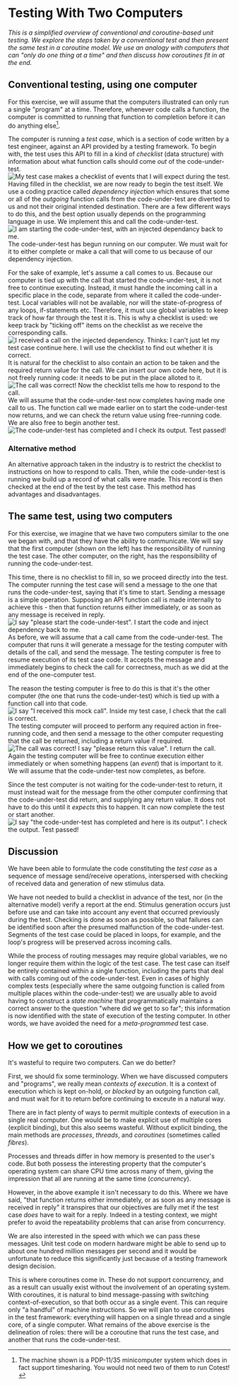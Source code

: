 # Testing With Two Computers
_This is a simplified overview of conventional and coroutine-based unit testing. We explore the steps taken by a conventional test and then present the same test in a coroutine model. We use an analogy with computers that can "only do one thing at a time" and then discuss how coroutines fit in at the end._
## Conventional testing, using one computer
For this exercise, we will assume that the computers illustrated can only run a single "program" at a time. Therefore, whenever code calls a function, the computer is committed to running that function to completion before it can do anything else[^1].

The computer is running a _test case_, which is a section of code written by a test engineer, against an API provided by a testing framework. To begin with, the test uses this API to fill in a kind of _checklist_ (data structure) with information about what function calls should come _out_ of the code-under-test.
![My test case makes a checklist of events that I will expect during the test.](/coroutines/docs/images/current_1.png)
Having filled in the checklist, we are now ready to begin the test itself. We use a coding practice called _dependency injection_ which ensures that some or all of the _outgoing_ function calls from the code-under-test are diverted to us and not their original intended destination. There are a few different ways to do this, and the best option usually depends on the programming language in use. We implement this and call the code-under-test.
![I am starting the code-under-test, with an injected dependancy back to me.](/coroutines/docs/images/current_2.png)
The code-under-test has begun running on our computer. We must wait for it to either complete or make a call that will come to us because of our dependency injection. 

For the sake of example, let's assume a call comes to us. Because our computer is tied up with the call that started the code-under-test, it is not free to continue executing. Instead, it must handle the incoming call in a specific place in the code, separate from where it called the code-under-test. Local variables will not be available, nor will the state-of-progress of any loops, if-statements etc. Therefore, it must use global variables to keep track of how far through the test it is. This is why a checklist is used: we keep track by "ticking off" items on the checklist as we receive the corresponding calls.
![I received a call on the injected dependency. Thinks: I can't just let my test case continue here. I will use the checklist to find out whether it is correct.](/coroutines/docs/images/current_3.png)
It is natural for the checklist to also contain an action to be taken and the required return value for the call. We can insert our own code here, but it is not freely running code: it needs to be put in the place alloted to it. 
![The call was correct! Now the checklist tells me how to respond to the call.](/coroutines/docs/images/current_4.png)
We will assume that the code-under-test now completes having made one call to us. The function call we made earlier on to start the code-under-test now returns, and we can check the return value using free-running code. We are also free to begin another test.
![The code-under-test has completed and I check its output. Test passed!](/coroutines/docs/images/current_5.png)
### Alternative method
An alternative approach taken in the industry is to restrict the checklist to instructions on how to respond to calls. Then, while the code-under-test is running we build up a record of what calls were made. This record is then checked at the end of the test by the test case. This method has advantages and disadvantages.
## The same test, using two computers
For this exercise, we imagine that we have two computers similar to the one we began with, and that they have the ability to communicate. We will say that the first computer (shown on the left) has the responsibility of running the test case. The other computer, on the right, has the responsibility of running the code-under-test. 

This time, there is no checklist to fill in, so we proceed directly into the test. The computer running the test case will send a message to the one that runs the code-under-test, saying that it's time to start. Sending a message is a simple operation. Supposing an API function call is made internally to achieve this - then that function returns either immediately, or as soon as any message is received in reply.
![I say "please start the code-under-test". I start the code and inject dependency back to me.](/coroutines/docs/images/cotest_1.png)
As before, we will assume that a call came from the code-under-test. The computer that runs it will generate a message for the testing computer with details of the call, and send the message. The testing computer is free to resume execution of its test case code. It accepts the message and immediately begins to check the call for correctness, much as we did at the end of the one-computer test.

The reason the testing computer is free to do this is that it's the other computer (the one that runs the code-under-test) which is tied up with a function call into that code.
![I say "I received this mock call". Inside my test case, I check that the call is correct.](/coroutines/docs/images/cotest_2.png)
The testing computer will proceed to perform any required action in free-running code, and then send a message to the other computer requesting that the call be returned, including a return value if required.
![The call was correct! I say "please return this value". I return the call.](/coroutines/docs/images/cotest_3.png)
Again the testing computer will be free to continue execution either immediately or when something happens (an _event_) that is important to it. We will assume that the code-under-test now completes, as before. 

Since the test computer is not waiting for the code-under-test to return, it must instead wait for the message from the other computer confirming that the code-under-test did return, and supplying any return value. It does not have to do this until it _expects_ this to happen. It can now complete the test or start another.
![I say "the code-under-test has completed and here is its output". I check the output. Test passed!](/coroutines/docs/images/cotest_4.png)

## Discussion
We have been able to formulate the code constituting the _test case_ as a sequence of message send/receive operations, interspersed with checking of received data and generation of new stimulus data. 

We have not needed to build a checklist in advance of the test, nor (in the alternative model) verify a report at the end. Stimulus generation occurs just before use and can take into account any event that occurred previously during the test. Checking is done as soon as possible, so that failures can be identified soon after the presumed malfunction of the code-under-test. Segments of the test case could be placed in loops, for example, and the loop's progress will be preserved across incoming calls.

While the process of routing messages may require global variables, we no longer require them within the logic of the test case. The test case can itself be entirely contained within a single function, including the parts that deal with calls coming out of the code-under-test. Even in cases of highly complex tests (especially where the same outgoing function is called from multiple places within the code-under-test) we are usually able to avoid having to construct a _state machine_ that programmatically maintains a correct answer to the question "where did we get to so far"; this information is now identified with the state of execution of the testing computer. In other words, we have avoided the need for a _meta-programmed_ test case.

## How we get to coroutines
It's wasteful to require two computers. Can we do better? 

First, we should fix some terminology. When we have discussed computers and "programs", we really mean _contexts of execution_. It is a context of execution which is kept on-hold, or _blocked_ by an outgoing function call, and must wait for it to return before continuing to exceute in a natural way. 

There are in fact plenty of ways to permit multiple contexts of execution in a single real computer. One would be to make explicit use of multiple cores (explicit binding), but this also seems wasteful. Without explicit binding, the main methods are _processes_, _threads_, and _coroutines_ (sometimes called _fibres_).

Processes and threads differ in how memory is presented to the user's code. But both possess the interesting property that the computer's operating system can share CPU time across many of them, giving the impression that all are running at the same time (_concurrency_). 

However, in the above example it isn't necessary to do this. Where we have said, "that function returns either immediately, or as soon as any message is received in reply" it transpires that our objectives are fully met if the test case _does_ have to wait for a reply. Indeed in a testing context, we might prefer to avoid the repeatability problems that can arise from concurrency.

We are also interested in the speed with which we can pass these messages. Unit test code on modern hardware might be able to send up to about one hundred million messages per second and it would be unfortunate to reduce this significantly just because of a testing framework design decision.

This is where coroutines come in. These do not support concurrency, and as a result can usually exist without the involvement of an operating system. With coroutines, it is natural to bind message-passing with switching context-of-execution, so that both occur as a single event. This can require only "a handful" of machine instructions. So we will plan to use coroutines in the test framework: everything will happen on a single thread and a single core, of a single computer. What remains of the above exercise is the delineation of roles: there will be a coroutine that runs the test case, and another that runs the code-under-test.

[^1]: The machine shown is a PDP-11/35 minicomputer system which does in fact support timesharing. You would not need two of them to run Cotest!
